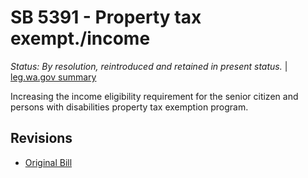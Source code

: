 # SB 5391 - Property tax exempt./income
*Status: By resolution, reintroduced and retained in present status.* | [leg.wa.gov summary](https://app.leg.wa.gov/billsummary?BillNumber=5391&Year=2021)

Increasing the income eligibility requirement for the senior citizen and persons with disabilities property tax exemption program.

## Revisions
* [Original Bill](1/)